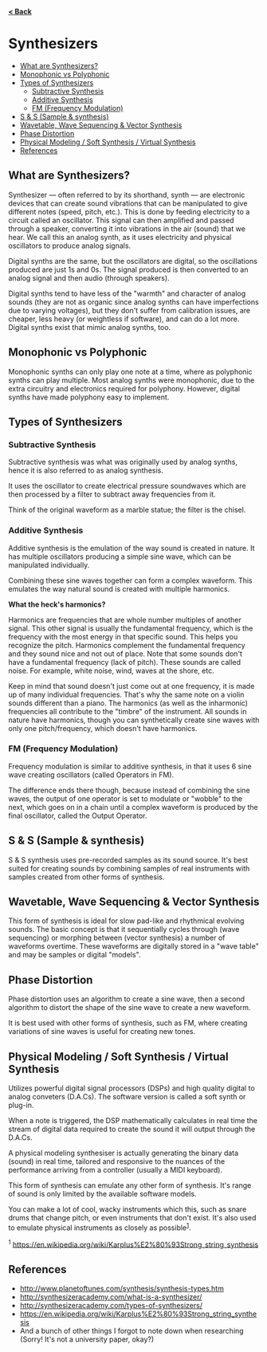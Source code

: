 <b><a id="top" href="../../../README.md">< Back</a></b>

# Synthesizers<!-- omit in toc -->
- [What are Synthesizers?](#what-are-synthesizers)
- [Monophonic vs Polyphonic](#monophonic-vs-polyphonic)
- [Types of Synthesizers](#types-of-synthesizers)
  - [Subtractive Synthesis](#subtractive-synthesis)
  - [Additive Synthesis](#additive-synthesis)
  - [FM (Frequency Modulation)](#fm-frequency-modulation)
- [S & S (Sample & synthesis)](#s--s-sample--synthesis)
- [Wavetable, Wave Sequencing & Vector Synthesis](#wavetable-wave-sequencing--vector-synthesis)
- [Phase Distortion](#phase-distortion)
- [Physical Modeling / Soft Synthesis / Virtual Synthesis](#physical-modeling--soft-synthesis--virtual-synthesis)
- [References](#references)


## What are Synthesizers?
Synthesizer &mdash; often referred to by its shorthand, synth &mdash; are electronic devices that can create sound vibrations that can be manipulated to give different notes (speed, pitch, etc.). This is done by feeding electricity to a circuit called an oscillator. This signal can then amplified and passed through a speaker, converting it into vibrations in the air (sound) that we hear. We call this an analog synth, as it uses electricity and physical oscillators to produce analog signals.

Digital synths are the same, but the oscillators are digital, so the oscillations produced are just 1s and 0s. The signal produced is then converted to an analog signal and then audio (through speakers). 

Digital synths tend to have less of the "warmth" and character of analog sounds (they are not as organic since analog synths can have imperfections due to varying voltages), but they don't suffer from calibration issues, are cheaper, less heavy (or weightless if software), and can do a lot more. Digital synths exist that mimic analog synths, too.

## Monophonic vs Polyphonic
Monophonic synths can only play one note at a time, where as polyphonic synths can play multiple. Most analog synths were monophonic, due to the extra circuitry and electronics required for polyphony. However, digital synths have made polyphony easy to implement.

## Types of Synthesizers

### Subtractive Synthesis
Subtractive synthesis was what was originally used by analog synths, hence it is also referred to as analog synthesis.

It uses the oscillator to create electrical pressure soundwaves which are then processed by a filter to subtract away frequencies from it.

Think of the original waveform as a marble statue; the filter is the chisel.

### Additive Synthesis
Additive synthesis is the emulation of the way sound is created in nature. It has multiple oscillators producing a simple sine wave, which can be manipulated individually.

Combining these sine waves together can form a complex waveform. This emulates the way natural sound is created with multiple harmonics.

**What the heck's harmonics?**

Harmonics are frequencies that are whole number multiples of another signal. This other signal is usually the fundamental frequency, which is the frequency with the most energy in that specific sound. This helps you recognize the pitch. Harmonics complement the fundamental frequency and they sound nice and not out of place. Note that some sounds don't have a fundamental frequency (lack of pitch). These sounds are called noise. For example, white noise, wind, waves at the shore, etc.

Keep in mind that sound doesn't just come out at one frequency, it is made up of many individual frequencies. That's why the same note on a violin sounds different than a piano. The harmonics (as well as the inharmonic) frequencies all contribute to the "timbre" of the instrument. All sounds in nature have harmonics, though you can synthetically create sine waves with only one pitch/frequency, which doesn't have harmonics.

### FM (Frequency Modulation)
Frequency modulation is similar to additive synthesis, in that it uses 6 sine wave creating oscillators (called Operators in FM).

The difference ends there though, because instead of combining the sine waves, the output of one operator is set to modulate or "wobble" to the next, which goes on in a chain until a complex waveform is produced by the final oscillator, called the Output Operator.

## S & S (Sample & synthesis)
S & S synthesis uses pre-recorded samples as its sound source. It's best suited for creating sounds by combining samples of real instruments with samples created from other forms of synthesis.

## Wavetable, Wave Sequencing & Vector Synthesis
This form of synthesis is ideal for slow pad-like and rhythmical evolving sounds. The basic concept is that it sequentially cycles through (wave sequencing) or morphing between (vector synthesis) a number of waveforms overtime. These waveforms are digitally stored in a "wave table" and may be samples or digital "models".

## Phase Distortion
Phase distortion uses an algorithm to create a sine wave, then a second algorithm to distort the shape of the sine wave to create a new waveform.

It is best used with other forms of synthesis, such as FM, where creating variations of sine waves is useful for creating new tones.

## Physical Modeling / Soft Synthesis / Virtual Synthesis
Utilizes powerful digital signal processors (DSPs) and high quality digital to analog conveters (D.A.Cs). The software version is called a soft synth or plug-in.

When a note is triggered, the DSP mathematically calculates in real time the stream of digital data required to create the sound it will output through the D.A.Cs.

A physical modeling synthesiser is actually generating the binary data (sound) in real time, tailored and responsive to the nuances of the performance arriving from a controller (usually a MIDI keyboard).

This form of synthesis can emulate any other form of synthesis. It's range of sound is only limited by the available software models.

You can make a lot of cool, wacky instruments which this, such as snare drums that change pitch, or even instruments that don't exist. It's also used to emulate physical instruments as closely as possible<sup>[1](#1)</sup>.

<sup>1</sup> <span id="1">https://en.wikipedia.org/wiki/Karplus%E2%80%93Strong_string_synthesis</span>

## References
- http://www.planetoftunes.com/synthesis/synthesis-types.htm
- http://synthesizeracademy.com/what-is-a-synthesizer/
- http://synthesizeracademy.com/types-of-synthesizers/
- https://en.wikipedia.org/wiki/Karplus%E2%80%93Strong_string_synthesis
- And a bunch of other things I forgot to note down when researching (Sorry! It's not a university paper, okay?)